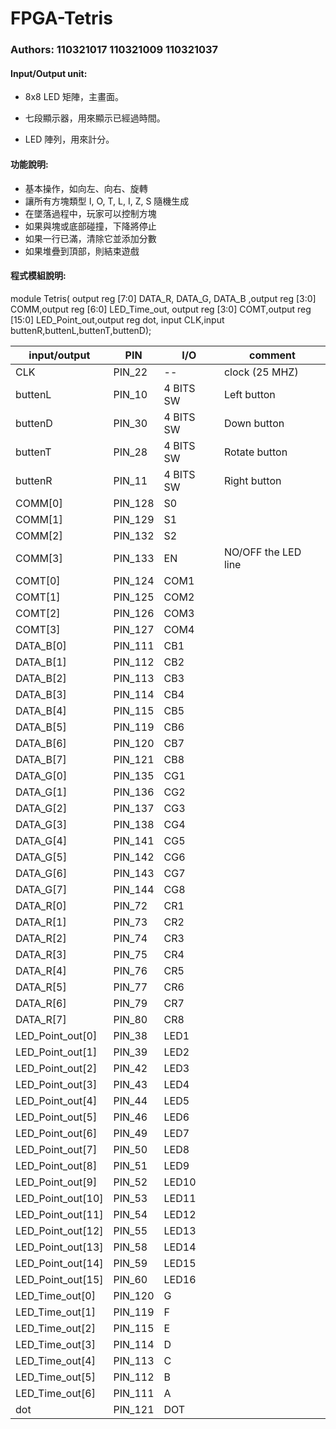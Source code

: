 # FPGA-Tetris

### Authors: 110321017 110321009 110321037

#### Input/Output unit:<br>
* 8x8 LED 矩陣，主畫面。<br>

* 七段顯示器，用來顯示已經過時間。<br>

* LED 陣列，用來計分。<br>

#### 功能說明:<br>
- 基本操作，如向左、向右、旋轉
- 讓所有方塊類型 I, O, T, L, I, Z, S 隨機生成
- 在墜落過程中，玩家可以控制方塊
- 如果與塊或底部碰撞，下降將停止
- 如果一行已滿，清除它並添加分數
- 如果堆疊到頂部，則結束遊戲

#### 程式模組說明:<br>
module Tetris(
    output reg [7:0] DATA_R, DATA_G, DATA_B ,output reg [3:0] COMM,output reg [6:0] LED_Time_out, output reg [3:0] COMT,output reg [15:0] LED_Point_out,output reg dot,
    input CLK,input buttenR,buttenL,buttenT,buttenD);
    
| input/output  | PIN | I/O | comment |
| --------------|-----|-----|---------|
CLK | PIN_22 | -- | clock (25 MHZ)
buttenL | PIN_10 | 4 BITS SW | Left button
buttenD | PIN_30 | 4 BITS SW | Down button
buttenT | PIN_28 | 4 BITS SW | Rotate button
buttenR | PIN_11 | 4 BITS SW | Right button
COMM[0] | PIN_128 | S0
COMM[1] | PIN_129 | S1
COMM[2] | PIN_132 | S2
COMM[3] | PIN_133 | EN | NO/OFF the LED line
COMT[0] | PIN_124 | COM1
COMT[1] | PIN_125 | COM2
COMT[2] | PIN_126 | COM3
COMT[3] | PIN_127 | COM4
DATA_B[0] | PIN_111 | CB1 |
DATA_B[1] | PIN_112 | CB2 |
DATA_B[2] | PIN_113 | CB3 |
DATA_B[3] | PIN_114 | CB4 |
DATA_B[4] | PIN_115 | CB5 |
DATA_B[5] | PIN_119 | CB6 |
DATA_B[6] | PIN_120 | CB7 |
DATA_B[7] | PIN_121 | CB8 |
DATA_G[0] | PIN_135 | CG1 |
DATA_G[1] | PIN_136 | CG2 |
DATA_G[2] | PIN_137 | CG3 |
DATA_G[3] | PIN_138 | CG4 |
DATA_G[4] | PIN_141 | CG5 |
DATA_G[5] | PIN_142 | CG6 |
DATA_G[6] | PIN_143 | CG7 |
DATA_G[7] | PIN_144 | CG8 |
DATA_R[0] | PIN_72 | CR1 |
DATA_R[1] | PIN_73 | CR2 |
DATA_R[2] | PIN_74 | CR3 |
DATA_R[3] | PIN_75 | CR4 |
DATA_R[4] | PIN_76 | CR5 |
DATA_R[5] | PIN_77 | CR6 |
DATA_R[6] | PIN_79 | CR7 |
DATA_R[7] | PIN_80 | CR8 |
LED_Point_out[0] | PIN_38 | LED1
LED_Point_out[1] | PIN_39 | LED2
LED_Point_out[2] | PIN_42 | LED3
LED_Point_out[3] | PIN_43 | LED4
LED_Point_out[4] | PIN_44 | LED5
LED_Point_out[5] | PIN_46 | LED6
LED_Point_out[6] | PIN_49 | LED7
LED_Point_out[7] | PIN_50 | LED8
LED_Point_out[8] | PIN_51 | LED9
LED_Point_out[9] | PIN_52 | LED10
LED_Point_out[10] | PIN_53 | LED11
LED_Point_out[11] | PIN_54 | LED12
LED_Point_out[12] | PIN_55 | LED13
LED_Point_out[13] | PIN_58 | LED14
LED_Point_out[14] | PIN_59 | LED15
LED_Point_out[15] | PIN_60 | LED16
LED_Time_out[0] | PIN_120 | G
LED_Time_out[1] | PIN_119 | F
LED_Time_out[2] | PIN_115 | E
LED_Time_out[3] | PIN_114 | D
LED_Time_out[4] | PIN_113 | C
LED_Time_out[5] | PIN_112 | B
LED_Time_out[6] | PIN_111 | A
dot | PIN_121 | DOT



